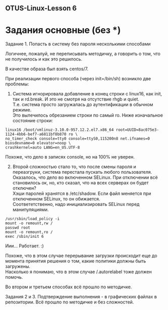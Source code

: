 ## OTUS-Linux-Lesson 6  
# Задания основные (без *)  

Задание 1. Попасть в систему без пароля несколькими способами

Логичнее, пожалуй, не переписывать методичку, а говорить о том, что не получилось и как это решилось.  

В качестве образа был взять centos/7.  

При реализации первого способа (через init=/bin/sh) возникло две проблемы:  
1) Система игнорировала добавление в конец строки с linux16, как init, так и rd.break. И это не смотря на отсутствие rhgb и quiet.  
Т.е. система просто загружалась до аутентификации в обычном режиме.  
Это вылечилось обрезанием строки по самый ro. Ниже изначальное состояние строки:  
```
linux16 /boot/vmlinuz-3.10.0-957.12.2.el7.x86_64 root=UUID=8ac075e3-1124-4bb6-bef7-a6811bf8b870 ro \
no_timer_check console=tty0 console=ttyS0,115200n8 net.ifnames=0 biosdevname=0 elevator=noop \
crashkernel=auto LANG=en_US.UTF-8
``` 
Похоже, что дело в записях console, но на 100% не уверен.

2) Второй сложностью стало то, что после смены пароля и переазгруки, система перестала пускать любого пользователя.  
Оказалось, что дело во включенном SELinux. При отключении всё становилось ок, но, кто сказал, что на всех серверах он будет отключен?  
Хэши паролей хранятся в /etc/shadow. Если файл меняется при отключенном SELinux, то он обижается.  
Соответетственно, надо инициализировать SELinux перед манипуляциями. 
```
/usr/sbin/load_policy -i
mount -o remount,rw /
passwd root
mount -o remount,ro /
exec /sbin/init 6
```
Иии... Работает. :)

Похоже, что в этом случае перерывание загрузки происходит еще до момента принятия решения о том, какие политики должны быть загружены.  
Насколько я понимаю, что в этом случае /.autorelabel тоже должен помочь. 

Во втором и третьем способах всё прошло по методичке.

Задания 2 и 3.
Подтверждение выполнения - в графических файлах в репозитории. Всё прошло по  методичке и без сложностей.
